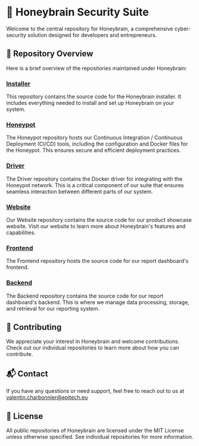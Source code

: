 # 🐝 Honeybrain Security Suite 

Welcome to the central repository for Honeybrain, a comprehensive cyber-security solution designed for developers and entrepreneurs.

## 💼 Repository Overview 

Here is a brief overview of the repositories maintained under Honeybrain:

### [Installer](https://github.com/Le-Pot-de-Miel/Installer)

This repository contains the source code for the Honeybrain installer. It includes everything needed to install and set up Honeybrain on your system.

### [Honeypot](https://github.com/Le-Pot-de-Miel/Honeypot)

The Honeypot repository hosts our Continuous Integration / Continuous Deployment (CI/CD) tools, including the configuration and Docker files for the Honeypot. This ensures secure and efficient deployment practices.

### [Driver](https://github.com/Le-Pot-de-Miel/Driver)

The Driver repository contains the Docker driver for integrating with the Honeypot network. This is a critical component of our suite that ensures seamless interaction between different parts of our system.

### [Website](https://github.com/Le-Pot-de-Miel/Website)

Our Website repository contains the source code for our product showcase website. Visit our website to learn more about Honeybrain's features and capabilities.

### [Frontend](https://github.com/Le-Pot-de-Miel/Frontend)

The Frontend repository hosts the source code for our report dashboard's frontend.

### [Backend](https://github.com/Le-Pot-de-Miel/Backend)

The Backend repository contains the source code for our report dashboard's backend. This is where we manage data processing, storage, and retrieval for our reporting system.

## 🤝 Contributing

We appreciate your interest in Honeybrain and welcome contributions. Check out our individual repositories to learn more about how you can contribute.

## 📬 Contact 

If you have any questions or need support, feel free to reach out to us at valentin.charbonnier@epitech.eu

## 📄 License 

All public repositories of Honeybrain are licensed under the MIT License unless otherwise specified. See individual repositories for more information.
